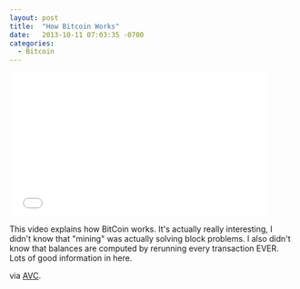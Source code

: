 ```yaml
---
layout: post
title:  "How Bitcoin Works"
date:   2013-10-11 07:03:35 -0700
categories:
  - Bitcoin
---
```


<iframe class="embedly-embed" src="//cdn.embedly.com/widgets/media.html?src=https%3A%2F%2Fwww.youtube.com%2Fembed%2FLx9zgZCMqXE%3Ffeature%3Doembed&url=https%3A%2F%2Fwww.youtube.com%2Fwatch%3Fv%3DLx9zgZCMqXE&image=https%3A%2F%2Fi.ytimg.com%2Fvi%2FLx9zgZCMqXE%2Fhqdefault.jpg&key=d815972c91e546edb5d2d02e509f8b1c&type=text%2Fhtml&schema=youtube" width="450" height="253" scrolling="no" frameborder="0" allowfullscreen></iframe>

This video explains how BitCoin works. It's actually really interesting, I didn't know that "mining" was actually solving block problems. I also didn't know that balances are computed by rerunning every transaction EVER. Lots of good information in here. 

 via  [﻿AVC](http://www.avc.com/a_vc/2013/10/video-of-the-week-bitcoin-under-the-hood.html). 
